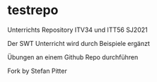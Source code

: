 # testrepo
Unterrichts Repository ITV34 und ITT56 SJ2021

Der SWT Unterricht wird durch Beispiele ergänzt

Übungen an einem Github Repo durchführen

Fork by Stefan Pitter

